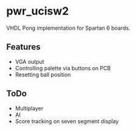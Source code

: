 # pwr_ucisw2
VHDL Pong implementation for Spartan 6 boards.

## Features
* VGA output
* Controlling palette via buttons on PCB
* Resetting ball position

## ToDo
* Multiplayer
* AI
* Score tracking on seven segment display
